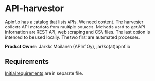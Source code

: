 # API-harvestor

Apinf.io has a catalog that lists APIs. We need content. The harvester collects API metadata from multiple sources. Methods used to get API information are REST API, web scraping and CSV files. The last option is intended to be used locally. The two first are automated processes. 

**Product Owner:** Jarkko Moilanen (APInf Oy), jarkko(at)apinf.io 

## Requirements

[Initial requirements](https://github.com/apinf/api-harvester/blob/master/requirements.md) are in separate file. 
